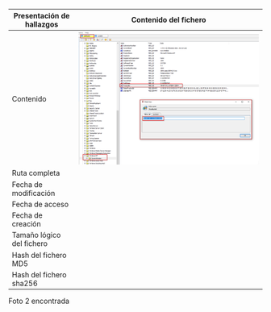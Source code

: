 | Presentación de hallazgos | Contenido del fichero |
|------------|---------|
| Contenido | <img src="https://github.com/alvarobueno21/Analisis_forense/blob/d4db68df00e9e8233217f72619b0c2c3f13cfad4/ProyectoA02.1/img/4.png"> |
| Ruta completa    |  |
| Fecha de modificación   |  |
| Fecha de acceso    |  |
| Fecha de creación    |  |
| Tamaño lógico del fichero   |  |
| Hash del fichero  MD5  |  |
| Hash del fichero  sha256  |  |

Foto 2 encontrada



